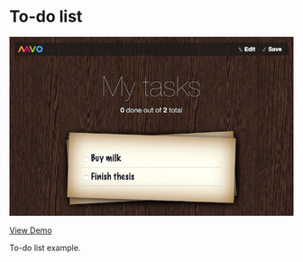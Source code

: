 # To-do list

![preview](assets/images/preview.jpg "Preview")

[View Demo](https://valterkraemer.github.io/mavo-firebase/examples/todo/)

To-do list example.
